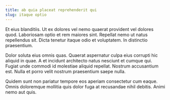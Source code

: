 ```yaml
---
title: ab quia placeat reprehenderit qui
slug: itaque optio
---
```


Et eius blanditiis. Ut ex dolores vel nemo quaerat provident vel dolores quod. Laboriosam optio et rem maiores sint. Repellat nemo ut natus repellendus sit. Dicta tenetur itaque odio et voluptatem. In distinctio praesentium.

Dolor soluta eius omnis quas. Quaerat aspernatur culpa eius corrupti hic aliquid in quae. A et incidunt architecto natus nesciunt et cumque qui. Fugiat unde commodi id molestiae aliquid repellat. Nostrum accusantium est. Nulla et porro velit nostrum praesentium saepe nulla.

Quidem sunt non pariatur tempore eos aperiam consectetur cum eaque. Omnis doloremque mollitia quis dolor fuga at recusandae nihil debitis. Animi nemo aut quis.
